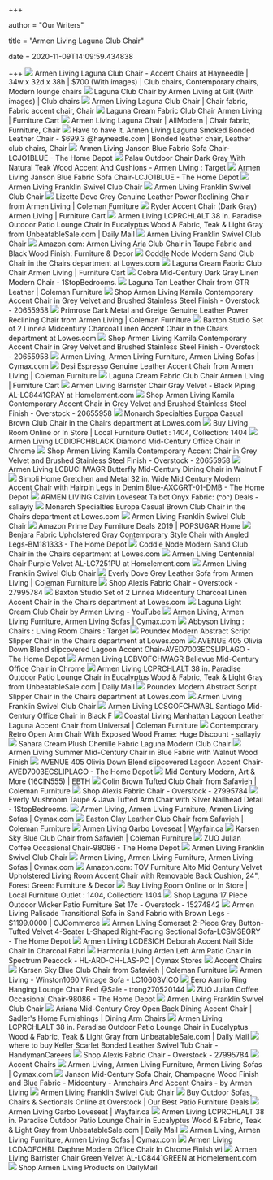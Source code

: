 +++
        
author = "Our Writers"
        
title = "Armen Living Laguna Club Chair"
        
date = 2020-11-09T14:09:59.434838
        
+++
[ ![](https://i.pinimg.com/originals/31/4c/28/314c2828f13952bd683b214488355c10.jpg)](https://i.pinimg.com/originals/31/4c/28/314c2828f13952bd683b214488355c10.jpg) Armen Living Laguna Club Chair - Accent Chairs at Hayneedle | 34w x 32d x  38h | $700 (With images) | Club chairs, Contemporary chairs, Modern lounge  chairs
[ ![](https://i.pinimg.com/originals/84/c4/7b/84c47bd74881da3530d41b54b5412c92.jpg)](https://i.pinimg.com/originals/84/c4/7b/84c47bd74881da3530d41b54b5412c92.jpg) Laguna Club Chair by Armen Living at Gilt (With images) | Club chairs
[ ![](https://i.pinimg.com/originals/10/ca/f8/10caf8dec296a8cff8182905060c7c53.jpg)](https://i.pinimg.com/originals/10/ca/f8/10caf8dec296a8cff8182905060c7c53.jpg) Armen Living Laguna Club Chair | Chair fabric, Fabric accent chair, Chair
[ ![](https://smhttp-ssl-77687.nexcesscdn.net/media/catalog/product/cache/1/image/650x650/9df78eab33525d08d6e5fb8d27136e95/L/C/LC1018CLCR.jpg)](https://smhttp-ssl-77687.nexcesscdn.net/media/catalog/product/cache/1/image/650x650/9df78eab33525d08d6e5fb8d27136e95/L/C/LC1018CLCR.jpg) Laguna Cream Fabric Club Chair Armen Living | Furniture Cart
[ ![](https://i.pinimg.com/originals/6c/f8/3e/6cf83e921d00c78c63bd24f99bfde52b.jpg)](https://i.pinimg.com/originals/6c/f8/3e/6cf83e921d00c78c63bd24f99bfde52b.jpg) Armen Living Laguna Chair | AllModern | Chair fabric, Furniture, Chair
[ ![](https://i.pinimg.com/originals/5c/bc/b3/5cbcb3a0719a5d0b438d6b5d00682911.jpg)](https://i.pinimg.com/originals/5c/bc/b3/5cbcb3a0719a5d0b438d6b5d00682911.jpg) Have to have it. Armen Living Laguna Smoked Bonded Leather Chair - $699.3  @hayneedle.com | Bonded leather chair, Leather club chairs, Chair
[ ![](https://images.homedepot-static.com/productImages/28b7568f-2818-4d8e-8c34-cfdbb196dbe1/svn/blue-armen-living-accent-chairs-lcjo1blue-64_1000.jpg)](https://images.homedepot-static.com/productImages/28b7568f-2818-4d8e-8c34-cfdbb196dbe1/svn/blue-armen-living-accent-chairs-lcjo1blue-64_1000.jpg) Armen Living Janson Blue Fabric Sofa Chair-LCJO1BLUE - The Home Depot
[ ![](https://target.scene7.com/is/image/Target/GUEST_524fd28d-98d5-4438-85fa-04e59e56e65c)](https://target.scene7.com/is/image/Target/GUEST_524fd28d-98d5-4438-85fa-04e59e56e65c) Palau Outdoor Chair Dark Gray With Natural Teak Wood Accent And Cushions - Armen  Living : Target
[ ![](https://images.homedepot-static.com/productImages/1728bea3-2f41-49e5-b9b8-1b4aa3e4c1a0/svn/blue-armen-living-accent-chairs-lcjo1blue-31_600.jpg)](https://images.homedepot-static.com/productImages/1728bea3-2f41-49e5-b9b8-1b4aa3e4c1a0/svn/blue-armen-living-accent-chairs-lcjo1blue-31_600.jpg) Armen Living Janson Blue Fabric Sofa Chair-LCJO1BLUE - The Home Depot
[ ![](https://media.kohlsimg.com/is/image/kohls/2565025_White?wid=300&hei=300&op_sharpen=1)](https://media.kohlsimg.com/is/image/kohls/2565025_White?wid=300&hei=300&op_sharpen=1) Armen Living Franklin Swivel Club Chair
[ ![](https://media.kohlsimg.com/is/image/kohls/2165057_Straw?wid=300&hei=300&op_sharpen=1)](https://media.kohlsimg.com/is/image/kohls/2165057_Straw?wid=300&hei=300&op_sharpen=1) Armen Living Franklin Swivel Club Chair
[ ![](https://d9dvmj2a7k2dc.cloudfront.net/catalog/product/cache/1/image/731x481/17f82f742ffe127f42dca9de82fb58b1/l/c/lclz1dv_aml20191.jpg)](https://d9dvmj2a7k2dc.cloudfront.net/catalog/product/cache/1/image/731x481/17f82f742ffe127f42dca9de82fb58b1/l/c/lclz1dv_aml20191.jpg) Lizette Dove Grey Genuine Leather Power Reclining Chair from Armen Living |  Coleman Furniture
[ ![](https://smhttp-ssl-77687.nexcesscdn.net/media/catalog/product/L/C/LCRDCHGR-chair-1.jpg)](https://smhttp-ssl-77687.nexcesscdn.net/media/catalog/product/L/C/LCRDCHGR-chair-1.jpg) Ryder Accent Chair (Dark Gray) Armen Living | Furniture Cart
[ ![](http://site.unbeatablesale.com/ARMRT4805.JPG)](http://site.unbeatablesale.com/ARMRT4805.JPG) Armen Living LCPRCHLALT 38 in. Paradise Outdoor Patio Lounge Chair in  Eucalyptus Wood & Fabric, Teak & Light Gray from UnbeatableSale.com | Daily  Mail
[ ![](https://media.kohlsimg.com/is/image/kohls/2683453_Black_Faux_Leather?wid=300&hei=300&op_sharpen=1)](https://media.kohlsimg.com/is/image/kohls/2683453_Black_Faux_Leather?wid=300&hei=300&op_sharpen=1) Armen Living Franklin Swivel Club Chair
[ ![](https://images-na.ssl-images-amazon.com/images/I/81LsQY6trtL._AC_SX466_.jpg)](https://images-na.ssl-images-amazon.com/images/I/81LsQY6trtL._AC_SX466_.jpg) Amazon.com: Armen Living Aria Club Chair in Taupe Fabric and Black Wood  Finish: Furniture & Decor
[ ![](http://mobileimages.lowes.com/product/converted/100288/1002883734.jpg)](http://mobileimages.lowes.com/product/converted/100288/1002883734.jpg) Coddle Node Modern Sand Club Chair in the Chairs department at Lowes.com
[ ![](https://smhttp-ssl-77687.nexcesscdn.net/media/catalog/product/L/C/LC1018CLCR-Detail-2.jpg)](https://smhttp-ssl-77687.nexcesscdn.net/media/catalog/product/L/C/LC1018CLCR-Detail-2.jpg) Laguna Cream Fabric Club Chair Armen Living | Furniture Cart
[ ![](https://cdn.1stopbedrooms.com/media/catalog/product/cache/1/image/cc0ec2d91bc4dd8becc1b9167d5c2be1/c/o/cobra-mid-century-dark-gray-linen-modern-chair_qb1314805.jpg)](https://cdn.1stopbedrooms.com/media/catalog/product/cache/1/image/cc0ec2d91bc4dd8becc1b9167d5c2be1/c/o/cobra-mid-century-dark-gray-linen-modern-chair_qb1314805.jpg) Cobra Mid-Century Dark Gray Linen Modern Chair - 1StopBedrooms.
[ ![](https://d9dvmj2a7k2dc.cloudfront.net/catalog/product/cache/1/image/731x481/17f82f742ffe127f42dca9de82fb58b1/6/3/6369-10_gtr2019_1.jpg)](https://d9dvmj2a7k2dc.cloudfront.net/catalog/product/cache/1/image/731x481/17f82f742ffe127f42dca9de82fb58b1/6/3/6369-10_gtr2019_1.jpg) Laguna Tan Leather Chair from GTR Leather | Coleman Furniture
[ ![](https://ak1.ostkcdn.com/images/products/is/images/direct/89db32cba68b347ea6f28c177b604f70ed550864/Armen-Living-Kamila-Contemporary-Accent-Chair-in-Grey-Velvet-and-Brushed-Stainless-Steel-Finish.jpg?impolicy=medium)](https://ak1.ostkcdn.com/images/products/is/images/direct/89db32cba68b347ea6f28c177b604f70ed550864/Armen-Living-Kamila-Contemporary-Accent-Chair-in-Grey-Velvet-and-Brushed-Stainless-Steel-Finish.jpg?impolicy=medium) Shop Armen Living Kamila Contemporary Accent Chair in Grey Velvet and  Brushed Stainless Steel Finish - Overstock - 20655958
[ ![](https://d9dvmj2a7k2dc.cloudfront.net/catalog/product/cache/1/image/731x481/17f82f742ffe127f42dca9de82fb58b1/l/c/lcpr1gr_1_aml20191.jpg)](https://d9dvmj2a7k2dc.cloudfront.net/catalog/product/cache/1/image/731x481/17f82f742ffe127f42dca9de82fb58b1/l/c/lcpr1gr_1_aml20191.jpg) Primrose Dark Metal and Greige Genuine Leather Power Reclining Chair from Armen  Living | Coleman Furniture
[ ![](http://images.lowes.com/product/converted/842507/842507121020_10242608.jpg)](http://images.lowes.com/product/converted/842507/842507121020_10242608.jpg) Baxton Studio Set of 2 Linnea Midcentury Charcoal Linen Accent Chair in the  Chairs department at Lowes.com
[ ![](https://ak1.ostkcdn.com/images/products/is/images/direct/8c02189c3bbb195bbd01a99e62a18e2b4d76c4a2/Armen-Living-Kamila-Contemporary-Accent-Chair-in-Grey-Velvet-and-Brushed-Stainless-Steel-Finish.jpg)](https://ak1.ostkcdn.com/images/products/is/images/direct/8c02189c3bbb195bbd01a99e62a18e2b4d76c4a2/Armen-Living-Kamila-Contemporary-Accent-Chair-in-Grey-Velvet-and-Brushed-Stainless-Steel-Finish.jpg) Shop Armen Living Kamila Contemporary Accent Chair in Grey Velvet and  Brushed Stainless Steel Finish - Overstock - 20655958
[ ![](https://media.cymaxstores.com/Images/1193/1948485-M.jpg)](https://media.cymaxstores.com/Images/1193/1948485-M.jpg) Armen Living, Armen Living Furniture, Armen Living Sofas | Cymax.com
[ ![](https://d9dvmj2a7k2dc.cloudfront.net/catalog/product/cache/1/image/731x481/17f82f742ffe127f42dca9de82fb58b1/l/c/lcdsches_ls_aml20191.jpg)](https://d9dvmj2a7k2dc.cloudfront.net/catalog/product/cache/1/image/731x481/17f82f742ffe127f42dca9de82fb58b1/l/c/lcdsches_ls_aml20191.jpg) Desi Espresso Genuine Leather Accent Chair from Armen Living | Coleman  Furniture
[ ![](https://smhttp-ssl-77687.nexcesscdn.net/media/catalog/product/L/C/LC1018CLCR-Detail-3.jpg)](https://smhttp-ssl-77687.nexcesscdn.net/media/catalog/product/L/C/LC1018CLCR-Detail-3.jpg) Laguna Cream Fabric Club Chair Armen Living | Furniture Cart
[ ![](https://images.homelement.com/AL-LC8441GRAY.jpg)](https://images.homelement.com/AL-LC8441GRAY.jpg) Armen Living Barrister Chair Gray Velvet - Black Piping AL-LC8441GRAY at  Homelement.com
[ ![](https://ak1.ostkcdn.com/images/products/is/images/direct/0e5a5a3db2fa1945d436e7c93f5c5b17e32eaeca/Armen-Living-Kamila-Contemporary-Accent-Chair-in-Grey-Velvet-and-Brushed-Stainless-Steel-Finish.jpg)](https://ak1.ostkcdn.com/images/products/is/images/direct/0e5a5a3db2fa1945d436e7c93f5c5b17e32eaeca/Armen-Living-Kamila-Contemporary-Accent-Chair-in-Grey-Velvet-and-Brushed-Stainless-Steel-Finish.jpg) Shop Armen Living Kamila Contemporary Accent Chair in Grey Velvet and  Brushed Stainless Steel Finish - Overstock - 20655958
[ ![](https://mobileimages.lowes.com/product/converted/100235/1002355672.jpg?size=lg)](https://mobileimages.lowes.com/product/converted/100235/1002355672.jpg?size=lg) Monarch Specialties Europa Casual Brown Club Chair in the Chairs department  at Lowes.com
[ ![](https://www.localfurnitureoutlet.com/media/catalog/product/cache/1/small_image/280x280/9df78eab33525d08d6e5fb8d27136e95/L/C/LCMC001CLBC.jpg)](https://www.localfurnitureoutlet.com/media/catalog/product/cache/1/small_image/280x280/9df78eab33525d08d6e5fb8d27136e95/L/C/LCMC001CLBC.jpg) Buy Living Room Online or In Store | Local Furniture Outlet : 1404,  Collection: 1404
[ ![](https://cdn.shopify.com/s/files/1/2454/1459/products/LCDIOFCHBLACK_grande.jpg?v=1578643016)](https://cdn.shopify.com/s/files/1/2454/1459/products/LCDIOFCHBLACK_grande.jpg?v=1578643016) Armen Living LCDIOFCHBLACK Diamond Mid-Century Office Chair in Chrome
[ ![](https://ak1.ostkcdn.com/images/products/is/images/direct/5f2d4723823e2119972815eadf9f0a5fd36f5854/Armen-Living-Kamila-Contemporary-Accent-Chair-in-Grey-Velvet-and-Brushed-Stainless-Steel-Finish.jpg)](https://ak1.ostkcdn.com/images/products/is/images/direct/5f2d4723823e2119972815eadf9f0a5fd36f5854/Armen-Living-Kamila-Contemporary-Accent-Chair-in-Grey-Velvet-and-Brushed-Stainless-Steel-Finish.jpg) Shop Armen Living Kamila Contemporary Accent Chair in Grey Velvet and  Brushed Stainless Steel Finish - Overstock - 20655958
[ ![](https://cdn.shopify.com/s/files/1/2454/1459/products/LCBUCHWAGR_grande.jpg?v=1578643010)](https://cdn.shopify.com/s/files/1/2454/1459/products/LCBUCHWAGR_grande.jpg?v=1578643010) Armen Living LCBUCHWAGR Butterfly Mid-Century Dining Chair in Walnut F
[ ![](https://images.homedepot-static.com/productImages/fe16932b-0441-4721-a7b3-7c919dcc5786/svn/denim-blue-simpli-home-accent-chairs-axcgrt-01-dmb-64_1000.jpg)](https://images.homedepot-static.com/productImages/fe16932b-0441-4721-a7b3-7c919dcc5786/svn/denim-blue-simpli-home-accent-chairs-axcgrt-01-dmb-64_1000.jpg) Simpli Home Gretchen and Metal 32 in. Wide Mid Century Modern Accent Chair  with Hairpin Legs in Denim Blue-AXCGRT-01-DMB - The Home Depot
[ ![](http://ecx.images-amazon.com/images/I/41NXx0zmOgL.jpg)](http://ecx.images-amazon.com/images/I/41NXx0zmOgL.jpg) ARMEN LIVING Calvin Loveseat Talbot Onyx Fabric: (^o^) Deals - sallayiy
[ ![](http://mobileimages.lowes.com/product/converted/878218/878218001726_10285300.jpg)](http://mobileimages.lowes.com/product/converted/878218/878218001726_10285300.jpg) Monarch Specialties Europa Casual Brown Club Chair in the Chairs department  at Lowes.com
[ ![](https://media.kohlsimg.com/is/image/kohls/2946056_Black_Faux_Leather?wid=300&hei=300&op_sharpen=1)](https://media.kohlsimg.com/is/image/kohls/2946056_Black_Faux_Leather?wid=300&hei=300&op_sharpen=1) Armen Living Franklin Swivel Club Chair
[ ![](https://media1.popsugar-assets.com/files/thumbor/amz44H_AVcWgz7JUDYO1RtwGWt0/fit-in/2048xorig/filters:format_auto-!!-:strip_icc-!!-/2019/07/15/728/n/1922794/1e3c3e8aa4a5cbd7_netimgCkwbC5/i/Armen-Living-Phoebe-Dining-Chair.jpg)](https://media1.popsugar-assets.com/files/thumbor/amz44H_AVcWgz7JUDYO1RtwGWt0/fit-in/2048xorig/filters:format_auto-!!-:strip_icc-!!-/2019/07/15/728/n/1922794/1e3c3e8aa4a5cbd7_netimgCkwbC5/i/Armen-Living-Phoebe-Dining-Chair.jpg) Amazon Prime Day Furniture Deals 2019 | POPSUGAR Home
[ ![](https://images.homedepot-static.com/productImages/af740931-246c-4587-9b0b-b120ee5e122a/svn/gray-benjara-accent-chairs-bm181333-64_1000.jpg)](https://images.homedepot-static.com/productImages/af740931-246c-4587-9b0b-b120ee5e122a/svn/gray-benjara-accent-chairs-bm181333-64_1000.jpg) Benjara Fabric Upholstered Gray Contemporary Style Chair with Angled  Legs-BM181333 - The Home Depot
[ ![](http://mobileimages.lowes.com/product/converted/100288/1002883734_15924656.jpg?size=pdhi)](http://mobileimages.lowes.com/product/converted/100288/1002883734_15924656.jpg?size=pdhi) Coddle Node Modern Sand Club Chair in the Chairs department at Lowes.com
[ ![](https://images.homelement.com/AL-LC7251PUDetail-1.jpg)](https://images.homelement.com/AL-LC7251PUDetail-1.jpg) Armen Living Centennial Chair Purple Velvet AL-LC7251PU at Homelement.com
[ ![](https://media.kohlsimg.com/is/image/kohls/2933582_Gray?wid=300&hei=300&op_sharpen=1)](https://media.kohlsimg.com/is/image/kohls/2933582_Gray?wid=300&hei=300&op_sharpen=1) Armen Living Franklin Swivel Club Chair
[ ![](https://d9dvmj2a7k2dc.cloudfront.net/catalog/product/cache/1/image/731x481/17f82f742ffe127f42dca9de82fb58b1/l/c/lcev3gr_set_aml201804_1_1_armenliving2019_1.jpg)](https://d9dvmj2a7k2dc.cloudfront.net/catalog/product/cache/1/image/731x481/17f82f742ffe127f42dca9de82fb58b1/l/c/lcev3gr_set_aml201804_1_1_armenliving2019_1.jpg) Everly Dove Grey Leather Sofa from Armen Living | Coleman Furniture
[ ![](https://ak1.ostkcdn.com/images/products/27995784/Alexis-Fabric-Chair-527c1023-5069-42a0-a1be-7c1b4c9c751b.jpg)](https://ak1.ostkcdn.com/images/products/27995784/Alexis-Fabric-Chair-527c1023-5069-42a0-a1be-7c1b4c9c751b.jpg) Shop Alexis Fabric Chair - Overstock - 27995784
[ ![](http://images.lowes.com/product/converted/842507/842507121020_10242604.jpg)](http://images.lowes.com/product/converted/842507/842507121020_10242604.jpg) Baxton Studio Set of 2 Linnea Midcentury Charcoal Linen Accent Chair in the  Chairs department at Lowes.com
[ ![](https://i.ytimg.com/vi/B_Jt-oSG-1A/hqdefault.jpg)](https://i.ytimg.com/vi/B_Jt-oSG-1A/hqdefault.jpg) Laguna Light Cream Club Chair by Armen Living - YouTube
[ ![](https://media.cymaxstores.com/Images/1193/1773817-M.jpg)](https://media.cymaxstores.com/Images/1193/1773817-M.jpg) Armen Living, Armen Living Furniture, Armen Living Sofas | Cymax.com
[ ![](https://target.scene7.com/is/image/Target/GUEST_04c043ac-4db5-4a26-96a6-5859589608e8)](https://target.scene7.com/is/image/Target/GUEST_04c043ac-4db5-4a26-96a6-5859589608e8) Abbyson Living : Chairs : Living Room Chairs : Target
[ ![](http://mobileimages.lowes.com/product/converted/742169/742169042070.jpg?size=pdhi)](http://mobileimages.lowes.com/product/converted/742169/742169042070.jpg?size=pdhi) Poundex Modern Abstract Script Slipper Chair in the Chairs department at  Lowes.com
[ ![](https://images.homedepot-static.com/productImages/1a1170da-ef48-4bab-aacc-27356684bb75/svn/lagoon-avenue-405-accent-chairs-aved7003ecsliplago-c3_600.jpg)](https://images.homedepot-static.com/productImages/1a1170da-ef48-4bab-aacc-27356684bb75/svn/lagoon-avenue-405-accent-chairs-aved7003ecsliplago-c3_600.jpg) AVENUE 405 Olivia Down Blend slipcovered Lagoon Accent Chair-AVED7003ECSLIPLAGO  - The Home Depot
[ ![](https://cdn.shopify.com/s/files/1/2454/1459/products/LCBVOFCHWAGR_large.jpg?v=1578643016)](https://cdn.shopify.com/s/files/1/2454/1459/products/LCBVOFCHWAGR_large.jpg?v=1578643016) Armen Living LCBVOFCHWAGR Bellevue Mid-Century Office Chair in Chrome
[ ![](http://media.cymaxstores.com/Images/1193/1987404-4-L.jpg)](http://media.cymaxstores.com/Images/1193/1987404-4-L.jpg) Armen Living LCPRCHLALT 38 in. Paradise Outdoor Patio Lounge Chair in  Eucalyptus Wood & Fabric, Teak & Light Gray from UnbeatableSale.com | Daily  Mail
[ ![](http://images.lowes.com/product/converted/742169/742169042070_10604805.jpg)](http://images.lowes.com/product/converted/742169/742169042070_10604805.jpg) Poundex Modern Abstract Script Slipper Chair in the Chairs department at  Lowes.com
[ ![](https://media.kohlsimg.com/is/image/kohls/3901357?wid=300&hei=300&op_sharpen=1)](https://media.kohlsimg.com/is/image/kohls/3901357?wid=300&hei=300&op_sharpen=1) Armen Living Franklin Swivel Club Chair
[ ![](https://cdn.shopify.com/s/files/1/2454/1459/products/LCSGOFCHWABL_8de8c0aa-e880-40db-b2dd-e622e9d5fe6e_large.jpg?v=1578643025)](https://cdn.shopify.com/s/files/1/2454/1459/products/LCSGOFCHWABL_8de8c0aa-e880-40db-b2dd-e622e9d5fe6e_large.jpg?v=1578643025) Armen Living LCSGOFCHWABL Santiago Mid-Century Office Chair in Black F
[ ![](https://d9dvmj2a7k2dc.cloudfront.net/catalog/product/cache/1/image/731x481/17f82f742ffe127f42dca9de82fb58b1/8/3/833572_805_head_s_m_uni2019_1.jpg)](https://d9dvmj2a7k2dc.cloudfront.net/catalog/product/cache/1/image/731x481/17f82f742ffe127f42dca9de82fb58b1/8/3/833572_805_head_s_m_uni2019_1.jpg) Coastal Living Manhattan Lagoon Leather Laguna Accent Chair from Universal  | Coleman Furniture
[ ![](http://ecx.images-amazon.com/images/I/51yEQBJ%2BIpL.jpg)](http://ecx.images-amazon.com/images/I/51yEQBJ%2BIpL.jpg) Contemporary Retro Open Arm Chair With Exposed Wood Frame: Huge Discount -  sallayiy
[ ![](https://www.furnituredepot.com/cachedimages/f/f6a7d15b2fdda9c287b5135ea37b1bfd.image.1276x874.jpg)](https://www.furnituredepot.com/cachedimages/f/f6a7d15b2fdda9c287b5135ea37b1bfd.image.1276x874.jpg) Sahara Cream Plush Chenille Fabric Laguna Modern Club Chair
[ ![](http://www.armenliving.com/image/cache/catalog/LCSUCHBLUE_LS-460x460.jpg)](http://www.armenliving.com/image/cache/catalog/LCSUCHBLUE_LS-460x460.jpg) Armen Living Summer Mid-Century Chair in Blue Fabric with Walnut Wood Finish
[ ![](https://images.homedepot-static.com/productImages/255c9983-7a90-4736-8539-343ee9c1da13/svn/lagoon-avenue-405-accent-chairs-aved7003ecsliplago-4f_600.jpg)](https://images.homedepot-static.com/productImages/255c9983-7a90-4736-8539-343ee9c1da13/svn/lagoon-avenue-405-accent-chairs-aved7003ecsliplago-4f_600.jpg) AVENUE 405 Olivia Down Blend slipcovered Lagoon Accent Chair-AVED7003ECSLIPLAGO  - The Home Depot
[ ![](https://ebth-com-production.imgix.net/2016/12/09/10/45/53/11f32a55-1efd-4552-853d-8349810c30f0/CS1_3923.jpg?fit=crop&auto=format&w=400&h=400&q=25)](https://ebth-com-production.imgix.net/2016/12/09/10/45/53/11f32a55-1efd-4552-853d-8349810c30f0/CS1_3923.jpg?fit=crop&auto=format&w=400&h=400&q=25) Mid Century Modern, Art & More (16CIN555) | EBTH
[ ![](https://d9dvmj2a7k2dc.cloudfront.net/catalog/product/cache/1/image/731x481/17f82f742ffe127f42dca9de82fb58b1/h/u/hud8212b-room_saf20201.jpg)](https://d9dvmj2a7k2dc.cloudfront.net/catalog/product/cache/1/image/731x481/17f82f742ffe127f42dca9de82fb58b1/h/u/hud8212b-room_saf20201.jpg) Colin Brown Tufted Club Chair from Safavieh | Coleman Furniture
[ ![](https://ak1.ostkcdn.com/images/products/27995784/Alexis-Fabric-Chair-8ca9492d-5550-4181-a42e-580e61a7be1c.jpg)](https://ak1.ostkcdn.com/images/products/27995784/Alexis-Fabric-Chair-8ca9492d-5550-4181-a42e-580e61a7be1c.jpg) Shop Alexis Fabric Chair - Overstock - 27995784
[ ![](https://cdn.1stopbedrooms.com/media/catalog/product/e/v/everly-mushroom-taupe-amp-java-tufted-arm-chair-with-silver-nailhead-detail_qb13235018.jpg)](https://cdn.1stopbedrooms.com/media/catalog/product/e/v/everly-mushroom-taupe-amp-java-tufted-arm-chair-with-silver-nailhead-detail_qb13235018.jpg) Everly Mushroom Taupe & Java Tufted Arm Chair with Silver Nailhead Detail -  1StopBedrooms.
[ ![](https://media.cymaxstores.com/Images/1193/1746414-M.jpg)](https://media.cymaxstores.com/Images/1193/1746414-M.jpg) Armen Living, Armen Living Furniture, Armen Living Sofas | Cymax.com
[ ![](https://d9dvmj2a7k2dc.cloudfront.net/catalog/product/cache/1/image/731x481/17f82f742ffe127f42dca9de82fb58b1/m/c/mcr4572g-dim1_saf20201.jpg)](https://d9dvmj2a7k2dc.cloudfront.net/catalog/product/cache/1/image/731x481/17f82f742ffe127f42dca9de82fb58b1/m/c/mcr4572g-dim1_saf20201.jpg) Easton Clay Leather Club Chair from Safavieh | Coleman Furniture
[ ![](https://secure.img1-fg.wfcdn.com/im/47218710/compr-r85/1098/10980057/garbo-loveseat.jpg)](https://secure.img1-fg.wfcdn.com/im/47218710/compr-r85/1098/10980057/garbo-loveseat.jpg) Armen Living Garbo Loveseat | Wayfair.ca
[ ![](https://d9dvmj2a7k2dc.cloudfront.net/catalog/product/cache/1/image/731x481/17f82f742ffe127f42dca9de82fb58b1/m/c/mcr4534c-room_saf20201.jpg)](https://d9dvmj2a7k2dc.cloudfront.net/catalog/product/cache/1/image/731x481/17f82f742ffe127f42dca9de82fb58b1/m/c/mcr4534c-room_saf20201.jpg) Karsen Sky Blue Club Chair from Safavieh | Coleman Furniture
[ ![](https://images.homedepot-static.com/productImages/e7287aeb-7415-46f3-9bc4-0366d24a74bd/svn/coffee-zuo-accent-chairs-98086-e1_600.jpg)](https://images.homedepot-static.com/productImages/e7287aeb-7415-46f3-9bc4-0366d24a74bd/svn/coffee-zuo-accent-chairs-98086-e1_600.jpg) ZUO Julian Coffee Occasional Chair-98086 - The Home Depot
[ ![](https://media.kohlsimg.com/is/image/kohls/3706291?wid=300&hei=300&op_sharpen=1)](https://media.kohlsimg.com/is/image/kohls/3706291?wid=300&hei=300&op_sharpen=1) Armen Living Franklin Swivel Club Chair
[ ![](https://media.cymaxstores.com/Images/1193/1827486-M.jpg)](https://media.cymaxstores.com/Images/1193/1827486-M.jpg) Armen Living, Armen Living Furniture, Armen Living Sofas | Cymax.com
[ ![](https://images-na.ssl-images-amazon.com/images/I/81hImzogAAL._AC_SL1500_.jpg)](https://images-na.ssl-images-amazon.com/images/I/81hImzogAAL._AC_SL1500_.jpg) Amazon.com: TOV Furniture Alto Mid Century Velvet Upholstered Living Room  Accent Chair with Removable Back Cushion, 24", Forest Green: Furniture &  Decor
[ ![](https://www.localfurnitureoutlet.com/media/catalog/product/cache/1/small_image/280x280/9df78eab33525d08d6e5fb8d27136e95/L/C/LCMC001CLCA.jpg)](https://www.localfurnitureoutlet.com/media/catalog/product/cache/1/small_image/280x280/9df78eab33525d08d6e5fb8d27136e95/L/C/LCMC001CLCA.jpg) Buy Living Room Online or In Store | Local Furniture Outlet : 1404,  Collection: 1404
[ ![](https://ak1.ostkcdn.com/images/products/15274842/Laguna-17-Piece-Outdoor-Wicker-Patio-Furniture-Set-17c-d976fc70-2c0a-4c11-abe0-ff112f3a31bf_600.jpg?impolicy=medium)](https://ak1.ostkcdn.com/images/products/15274842/Laguna-17-Piece-Outdoor-Wicker-Patio-Furniture-Set-17c-d976fc70-2c0a-4c11-abe0-ff112f3a31bf_600.jpg?impolicy=medium) Shop Laguna 17 Piece Outdoor Wicker Patio Furniture Set 17c - Overstock -  15274842
[ ![](https://cloudfront.ojcommerce.com/img/prods/large/lcpa3sa_3_jpg_armen_living_palisade_transitio.Jpeg)](https://cloudfront.ojcommerce.com/img/prods/large/lcpa3sa_3_jpg_armen_living_palisade_transitio.Jpeg) Armen Living Palisade Transitional Sofa in Sand Fabric with Brown Legs -  $1199.0000 | OJCommerce
[ ![](https://images.homedepot-static.com/productImages/6c9fe6ba-cd21-4432-b584-5f8f62429bbf/svn/gray-armen-living-sectionals-lcsmsegry-c3_600.jpg)](https://images.homedepot-static.com/productImages/6c9fe6ba-cd21-4432-b584-5f8f62429bbf/svn/gray-armen-living-sectionals-lcsmsegry-c3_600.jpg) Armen Living Somerset 2-Piece Gray Button-Tufted Velvet 4-Seater L-Shaped  Right-Facing Sectional Sofa-LCSMSEGRY - The Home Depot
[ ![](https://cdn.shopify.com/s/files/1/2454/1459/products/LCDESICH_large.jpg?v=1578643011)](https://cdn.shopify.com/s/files/1/2454/1459/products/LCDESICH_large.jpg?v=1578643011) Armen Living LCDESICH Deborah Accent Nail Side Chair In Charcoal Fabri
[ ![](https://media.cymaxstores.com/Images/4619/1378406-L.jpg)](https://media.cymaxstores.com/Images/4619/1378406-L.jpg) Harmonia Living Arden Left Arm Patio Chair in Spectrum Peacock -  HL-ARD-CH-LAS-PC | Cymax Stores
[ ![](http://www.armenliving.com/image/cache/catalog/LCMS0011DB_LS_preview-263x263.jpeg)](http://www.armenliving.com/image/cache/catalog/LCMS0011DB_LS_preview-263x263.jpeg) Accent Chairs
[ ![](https://d9dvmj2a7k2dc.cloudfront.net/catalog/product/cache/1/image/731x481/17f82f742ffe127f42dca9de82fb58b1/m/c/mcr4534c-side_saf20201.jpg)](https://d9dvmj2a7k2dc.cloudfront.net/catalog/product/cache/1/image/731x481/17f82f742ffe127f42dca9de82fb58b1/m/c/mcr4534c-side_saf20201.jpg) Karsen Sky Blue Club Chair from Safavieh | Coleman Furniture
[ ![](https://s.yimg.com/aah/yhst-130038008324021/armen-living-winston1060-vintage-sofa-lc10603vico-10.jpg)](https://s.yimg.com/aah/yhst-130038008324021/armen-living-winston1060-vintage-sofa-lc10603vico-10.jpg) Armen Living - Winston1060 Vintage Sofa - LC10603VICO
[ ![](http://ecx.images-amazon.com/images/I/41%2B%2BRJibnAL.jpg)](http://ecx.images-amazon.com/images/I/41%2B%2BRJibnAL.jpg) Eero Aarnio Ring Hanging Lounge Chair Red @Sale - trong270520144
[ ![](https://images.homedepot-static.com/productImages/f1614368-987e-4955-a61b-70470f31f24b/svn/coffee-zuo-accent-chairs-98086-64_600.jpg)](https://images.homedepot-static.com/productImages/f1614368-987e-4955-a61b-70470f31f24b/svn/coffee-zuo-accent-chairs-98086-64_600.jpg) ZUO Julian Coffee Occasional Chair-98086 - The Home Depot
[ ![](https://media.kohlsimg.com/is/image/kohls/3568384_Red?wid=300&hei=300&op_sharpen=1)](https://media.kohlsimg.com/is/image/kohls/3568384_Red?wid=300&hei=300&op_sharpen=1) Armen Living Franklin Swivel Club Chair
[ ![](https://images.furnituredealer.net/img/products%2Farmen_living%2Fcolor%2Fariana-621137400_lcarchblgr-b1.jpg)](https://images.furnituredealer.net/img/products%2Farmen_living%2Fcolor%2Fariana-621137400_lcarchblgr-b1.jpg) Ariana Mid-Century Grey Open Back Dining Accent Chair | Sadler's Home  Furnishings | Dining Arm Chairs
[ ![](http://media.cymaxstores.com/Images/1193/1987418-4-L.jpg)](http://media.cymaxstores.com/Images/1193/1987418-4-L.jpg) Armen Living LCPRCHLALT 38 in. Paradise Outdoor Patio Lounge Chair in  Eucalyptus Wood & Fabric, Teak & Light Gray from UnbeatableSale.com | Daily  Mail
[ ![](http://ws.assoc-amazon.com/widgets/q?_encoding=UTF8&Format=_SL500_&ASIN=B006YRPBNY&MarketPlace=US&ID=AsinImage&WS=1&ServiceVersion=20070822)](http://ws.assoc-amazon.com/widgets/q?_encoding=UTF8&Format=_SL500_&ASIN=B006YRPBNY&MarketPlace=US&ID=AsinImage&WS=1&ServiceVersion=20070822) where to buy Keller Scarlet Bonded Leather Swivel Tub Chair -  HandymanCareers
[ ![](https://ak1.ostkcdn.com/images/products/27995784/Alexis-Fabric-Chair-e874bc42-ff03-475a-a278-8d7e4f7ed35b_600.jpg?impolicy=medium)](https://ak1.ostkcdn.com/images/products/27995784/Alexis-Fabric-Chair-e874bc42-ff03-475a-a278-8d7e4f7ed35b_600.jpg?impolicy=medium) Shop Alexis Fabric Chair - Overstock - 27995784
[ ![](http://www.armenliving.com/image/cache/catalog/LCMS0011DB_preview-263x263.jpeg)](http://www.armenliving.com/image/cache/catalog/LCMS0011DB_preview-263x263.jpeg) Accent Chairs
[ ![](https://media.cymaxstores.com/Images/1193/1950721-M.jpg)](https://media.cymaxstores.com/Images/1193/1950721-M.jpg) Armen Living, Armen Living Furniture, Armen Living Sofas | Cymax.com
[ ![](https://st.hzcdn.com/fimgs/aef108640ea9157a_9256-w300-h300-b1-p0--.jpg)](https://st.hzcdn.com/fimgs/aef108640ea9157a_9256-w300-h300-b1-p0--.jpg) Janson Mid-Century Sofa Chair, Champagne Wood Finish and Blue Fabric -  Midcentury - Armchairs And Accent Chairs - by Armen Living
[ ![](https://media.kohlsimg.com/is/image/kohls/1851932_Blackberry?wid=300&hei=300&op_sharpen=1)](https://media.kohlsimg.com/is/image/kohls/1851932_Blackberry?wid=300&hei=300&op_sharpen=1) Armen Living Franklin Swivel Club Chair
[ ![](https://ak1.ostkcdn.com/images/products/is/images/direct/984a18d6b5aff448edf7e61ed95e9aa72d04f9af/Perla-Outdoor-Acacia-Wood-Club-Chair-with-Cushion-%28Set-of-2%29-by-Christopher-Knight-Home.jpg?imwidth=480&impolicy=medium)](https://ak1.ostkcdn.com/images/products/is/images/direct/984a18d6b5aff448edf7e61ed95e9aa72d04f9af/Perla-Outdoor-Acacia-Wood-Club-Chair-with-Cushion-%28Set-of-2%29-by-Christopher-Knight-Home.jpg?imwidth=480&impolicy=medium) Buy Outdoor Sofas, Chairs & Sectionals Online at Overstock | Our Best Patio  Furniture Deals
[ ![](https://secure.img1-fg.wfcdn.com/im/18787057/resize-h500-p1-w500%5Ecompr-r85/9899/9899874/default_name.jpg)](https://secure.img1-fg.wfcdn.com/im/18787057/resize-h500-p1-w500%5Ecompr-r85/9899/9899874/default_name.jpg) Armen Living Garbo Loveseat | Wayfair.ca
[ ![](https://images-na.ssl-images-amazon.com/images/I/61yQSg3FWHL.jpg)](https://images-na.ssl-images-amazon.com/images/I/61yQSg3FWHL.jpg) Armen Living LCPRCHLALT 38 in. Paradise Outdoor Patio Lounge Chair in  Eucalyptus Wood & Fabric, Teak & Light Gray from UnbeatableSale.com | Daily  Mail
[ ![](https://media.cymaxstores.com/Images/1193/1827507-M.jpg)](https://media.cymaxstores.com/Images/1193/1827507-M.jpg) Armen Living, Armen Living Furniture, Armen Living Sofas | Cymax.com
[ ![](https://cdn.shopify.com/s/files/1/2454/1459/products/LCDAOFCHBL_large.jpg?v=1578643016)](https://cdn.shopify.com/s/files/1/2454/1459/products/LCDAOFCHBL_large.jpg?v=1578643016) Armen Living LCDAOFCHBL Daphne Modern Office Chair In Chrome Finish wi
[ ![](https://images.homelement.com/AL-LC8441GREENDetail-2.jpg)](https://images.homelement.com/AL-LC8441GREENDetail-2.jpg) Armen Living Barrister Chair Green Velvet AL-LC8441GREEN at Homelement.com
[ ![](https://shop-assets.dailymail.co.uk/prd/cec029430817447880aa24defd204a49/1000010011000011111010100111010101011000101011100110011110011011/m/lucas-contemporary-30-bar-height-barstool-in-black-powder-coated-finish-and-grey-faux-leather-armen-living-lclubablgr30-)](https://shop-assets.dailymail.co.uk/prd/cec029430817447880aa24defd204a49/1000010011000011111010100111010101011000101011100110011110011011/m/lucas-contemporary-30-bar-height-barstool-in-black-powder-coated-finish-and-grey-faux-leather-armen-living-lclubablgr30-) Shop Armen Living Products on DailyMail
